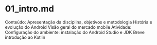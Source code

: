 # 01_intro.md

Conteúdo:
Apresentação da disciplina, objetivos e metodologia
História e evolução do Android
Visão geral do mercado mobile
Atividade:
Configuração do ambiente: instalação do Android Studio e JDK
Breve introdução ao Kotlin
